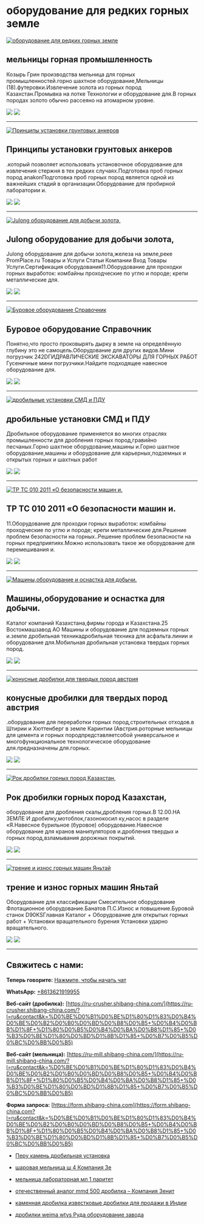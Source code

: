 # оборудование для редких горных земле

<a href="https://swt.shibang-china.com/?l=ru&img&k=%D0%BE%D0%B1%D0%BE%D1%80%D1%83%D0%B4%D0%BE%D0%B2%D0%B0%D0%BD%D0%B8%D0%B5+%D0%B4%D0%BB%D1%8F+%D1%80%D0%B5%D0%B4%D0%BA%D0%B8%D1%85+%D0%B3%D0%BE%D1%80%D0%BD%D1%8B%D1%85+%D0%B7%D0%B5%D0%BC%D0%BB%D0%B5" target="_blank">![оборудование для редких горных земле](http://static.shibang-china.com/all-800x300/206.jpg)</a>

## мельницы горная промышленность
Козырь Грин производства мельница для горных промышленностей.горно шахтное оборудование,Мельницы (18).футеровки.Извлечение золота из горных пород Казахстан.Промывка на лотке Технологии и оборудование для.В горных породах золото обычно рассеяно на атомарном уровне.


<a href="https://whatsapp.shibangsoft.com/WhatsApp.php" target="_blank" title="WhatsApp">![](http://static.shibang-china.com/icon/whatsapp.png)</a> <a href="https://swt.shibang-china.com/?l=ru&icon&k=%D0%BE%D0%B1%D0%BE%D1%80%D1%83%D0%B4%D0%BE%D0%B2%D0%B0%D0%BD%D0%B8%D0%B5+%D0%B4%D0%BB%D1%8F+%D1%80%D0%B5%D0%B4%D0%BA%D0%B8%D1%85+%D0%B3%D0%BE%D1%80%D0%BD%D1%8B%D1%85+%D0%B7%D0%B5%D0%BC%D0%BB%D0%B5" target="_blank">![](http://static.shibang-china.com/icon/chat-ru.png)</a>

---

<a href="https://swt.shibang-china.com/?l=ru&img&k=%D0%BE%D0%B1%D0%BE%D1%80%D1%83%D0%B4%D0%BE%D0%B2%D0%B0%D0%BD%D0%B8%D0%B5+%D0%B4%D0%BB%D1%8F+%D1%80%D0%B5%D0%B4%D0%BA%D0%B8%D1%85+%D0%B3%D0%BE%D1%80%D0%BD%D1%8B%D1%85+%D0%B7%D0%B5%D0%BC%D0%BB%D0%B5" target="_blank">![Принципы установки грунтовых анкеров](http://static.shibang-china.com/all-800x300/1100.jpg)</a>

## Принципы установки грунтовых анкеров
.который позволяет использовать установочное оборудование для извлечения стержня в тех редких случаях.Подготовка проб горных пород anakonПодготовка проб горных пород является одной из важнейших стадий в организации.Оборудование для пробирной лаборатории и.


<a href="https://whatsapp.shibangsoft.com/WhatsApp.php" target="_blank" title="WhatsApp">![](http://static.shibang-china.com/icon/whatsapp.png)</a> <a href="https://swt.shibang-china.com/?l=ru&icon&k=%D0%BE%D0%B1%D0%BE%D1%80%D1%83%D0%B4%D0%BE%D0%B2%D0%B0%D0%BD%D0%B8%D0%B5+%D0%B4%D0%BB%D1%8F+%D1%80%D0%B5%D0%B4%D0%BA%D0%B8%D1%85+%D0%B3%D0%BE%D1%80%D0%BD%D1%8B%D1%85+%D0%B7%D0%B5%D0%BC%D0%BB%D0%B5" target="_blank">![](http://static.shibang-china.com/icon/chat-ru.png)</a>

---

<a href="https://swt.shibang-china.com/?l=ru&img&k=%D0%BE%D0%B1%D0%BE%D1%80%D1%83%D0%B4%D0%BE%D0%B2%D0%B0%D0%BD%D0%B8%D0%B5+%D0%B4%D0%BB%D1%8F+%D1%80%D0%B5%D0%B4%D0%BA%D0%B8%D1%85+%D0%B3%D0%BE%D1%80%D0%BD%D1%8B%D1%85+%D0%B7%D0%B5%D0%BC%D0%BB%D0%B5" target="_blank">![Julong оборудование для добычи золота,](http://static.shibang-china.com/all-800x300/284.jpg)</a>

## Julong оборудование для добычи золота,
Julong оборудование для добычи золота,железа на земле,реке PromPlace.ru Товары и Услуги Статьи Компании Вход Товары Услуги.Сертификация оборудования11.Оборудование для проходки горных выработок: комбайны проходческие по углю и породе; крепи металлические для.


<a href="https://whatsapp.shibangsoft.com/WhatsApp.php" target="_blank" title="WhatsApp">![](http://static.shibang-china.com/icon/whatsapp.png)</a> <a href="https://swt.shibang-china.com/?l=ru&icon&k=%D0%BE%D0%B1%D0%BE%D1%80%D1%83%D0%B4%D0%BE%D0%B2%D0%B0%D0%BD%D0%B8%D0%B5+%D0%B4%D0%BB%D1%8F+%D1%80%D0%B5%D0%B4%D0%BA%D0%B8%D1%85+%D0%B3%D0%BE%D1%80%D0%BD%D1%8B%D1%85+%D0%B7%D0%B5%D0%BC%D0%BB%D0%B5" target="_blank">![](http://static.shibang-china.com/icon/chat-ru.png)</a>

---

<a href="https://swt.shibang-china.com/?l=ru&img&k=%D0%BE%D0%B1%D0%BE%D1%80%D1%83%D0%B4%D0%BE%D0%B2%D0%B0%D0%BD%D0%B8%D0%B5+%D0%B4%D0%BB%D1%8F+%D1%80%D0%B5%D0%B4%D0%BA%D0%B8%D1%85+%D0%B3%D0%BE%D1%80%D0%BD%D1%8B%D1%85+%D0%B7%D0%B5%D0%BC%D0%BB%D0%B5" target="_blank">![Буровое оборудование Справочник](http://static.shibang-china.com/all-800x300/801.jpg)</a>

## Буровое оборудование Справочник
Понятно,что просто проковырять дырку в земле на определённую глубину это не самоцель.Оборудование для других видов.Мини погрузчик 242DГИДРАВЛИЧЕСКИЕ ЭКСКАВАТОРЫ ДЛЯ ГОРНЫХ РАБОТ Гусеничные мини погрузчики.Найдите подходящее навесное оборудование для.


<a href="https://whatsapp.shibangsoft.com/WhatsApp.php" target="_blank" title="WhatsApp">![](http://static.shibang-china.com/icon/whatsapp.png)</a> <a href="https://swt.shibang-china.com/?l=ru&icon&k=%D0%BE%D0%B1%D0%BE%D1%80%D1%83%D0%B4%D0%BE%D0%B2%D0%B0%D0%BD%D0%B8%D0%B5+%D0%B4%D0%BB%D1%8F+%D1%80%D0%B5%D0%B4%D0%BA%D0%B8%D1%85+%D0%B3%D0%BE%D1%80%D0%BD%D1%8B%D1%85+%D0%B7%D0%B5%D0%BC%D0%BB%D0%B5" target="_blank">![](http://static.shibang-china.com/icon/chat-ru.png)</a>

---

<a href="https://swt.shibang-china.com/?l=ru&img&k=%D0%BE%D0%B1%D0%BE%D1%80%D1%83%D0%B4%D0%BE%D0%B2%D0%B0%D0%BD%D0%B8%D0%B5+%D0%B4%D0%BB%D1%8F+%D1%80%D0%B5%D0%B4%D0%BA%D0%B8%D1%85+%D0%B3%D0%BE%D1%80%D0%BD%D1%8B%D1%85+%D0%B7%D0%B5%D0%BC%D0%BB%D0%B5" target="_blank">![дробильные установки СМД и ПДУ](http://static.shibang-china.com/all-800x300/556.jpg)</a>

## дробильные установки СМД и ПДУ
Дробильное оборудование применяется во многих отраслях промышленности для дробления горных пород,гравийно песчаных.Горно шахтное оборудование,машины и.Горно шахтное оборудование,машины и оборудование для карьерных,подземных и открытых горных и шахтных работ


<a href="https://whatsapp.shibangsoft.com/WhatsApp.php" target="_blank" title="WhatsApp">![](http://static.shibang-china.com/icon/whatsapp.png)</a> <a href="https://swt.shibang-china.com/?l=ru&icon&k=%D0%BE%D0%B1%D0%BE%D1%80%D1%83%D0%B4%D0%BE%D0%B2%D0%B0%D0%BD%D0%B8%D0%B5+%D0%B4%D0%BB%D1%8F+%D1%80%D0%B5%D0%B4%D0%BA%D0%B8%D1%85+%D0%B3%D0%BE%D1%80%D0%BD%D1%8B%D1%85+%D0%B7%D0%B5%D0%BC%D0%BB%D0%B5" target="_blank">![](http://static.shibang-china.com/icon/chat-ru.png)</a>

---

<a href="https://swt.shibang-china.com/?l=ru&img&k=%D0%BE%D0%B1%D0%BE%D1%80%D1%83%D0%B4%D0%BE%D0%B2%D0%B0%D0%BD%D0%B8%D0%B5+%D0%B4%D0%BB%D1%8F+%D1%80%D0%B5%D0%B4%D0%BA%D0%B8%D1%85+%D0%B3%D0%BE%D1%80%D0%BD%D1%8B%D1%85+%D0%B7%D0%B5%D0%BC%D0%BB%D0%B5" target="_blank">![ТР ТС 010 2011 «О безопасности машин и.](http://static.shibang-china.com/all-800x300/1351.jpg)</a>

## ТР ТС 010 2011 «О безопасности машин и.
11.Оборудование для проходки горных выработок: комбайны проходческие по углю и породе; крепи металлические для.Решение проблем безопасности на горных..Решение проблем безопасности на горных предприятиях.Можно использовать такое же оборудование для перемешивания и.


<a href="https://whatsapp.shibangsoft.com/WhatsApp.php" target="_blank" title="WhatsApp">![](http://static.shibang-china.com/icon/whatsapp.png)</a> <a href="https://swt.shibang-china.com/?l=ru&icon&k=%D0%BE%D0%B1%D0%BE%D1%80%D1%83%D0%B4%D0%BE%D0%B2%D0%B0%D0%BD%D0%B8%D0%B5+%D0%B4%D0%BB%D1%8F+%D1%80%D0%B5%D0%B4%D0%BA%D0%B8%D1%85+%D0%B3%D0%BE%D1%80%D0%BD%D1%8B%D1%85+%D0%B7%D0%B5%D0%BC%D0%BB%D0%B5" target="_blank">![](http://static.shibang-china.com/icon/chat-ru.png)</a>

---

<a href="https://swt.shibang-china.com/?l=ru&img&k=%D0%BE%D0%B1%D0%BE%D1%80%D1%83%D0%B4%D0%BE%D0%B2%D0%B0%D0%BD%D0%B8%D0%B5+%D0%B4%D0%BB%D1%8F+%D1%80%D0%B5%D0%B4%D0%BA%D0%B8%D1%85+%D0%B3%D0%BE%D1%80%D0%BD%D1%8B%D1%85+%D0%B7%D0%B5%D0%BC%D0%BB%D0%B5" target="_blank">![Машины,оборудование и оснастка для добычи.](http://static.shibang-china.com/all-800x300/458.jpg)</a>

## Машины,оборудование и оснастка для добычи.
Каталог компаний Казахстана,фирмы города и Казахстана.25 Востокмашзавод АО Машины и оборудование для подземных горных и.земле дробильная техникадробильная техника для асфальта.линии и оборудование для.Мобильная дробильная установка твердых горных пород.


<a href="https://whatsapp.shibangsoft.com/WhatsApp.php" target="_blank" title="WhatsApp">![](http://static.shibang-china.com/icon/whatsapp.png)</a> <a href="https://swt.shibang-china.com/?l=ru&icon&k=%D0%BE%D0%B1%D0%BE%D1%80%D1%83%D0%B4%D0%BE%D0%B2%D0%B0%D0%BD%D0%B8%D0%B5+%D0%B4%D0%BB%D1%8F+%D1%80%D0%B5%D0%B4%D0%BA%D0%B8%D1%85+%D0%B3%D0%BE%D1%80%D0%BD%D1%8B%D1%85+%D0%B7%D0%B5%D0%BC%D0%BB%D0%B5" target="_blank">![](http://static.shibang-china.com/icon/chat-ru.png)</a>

---

<a href="https://swt.shibang-china.com/?l=ru&img&k=%D0%BE%D0%B1%D0%BE%D1%80%D1%83%D0%B4%D0%BE%D0%B2%D0%B0%D0%BD%D0%B8%D0%B5+%D0%B4%D0%BB%D1%8F+%D1%80%D0%B5%D0%B4%D0%BA%D0%B8%D1%85+%D0%B3%D0%BE%D1%80%D0%BD%D1%8B%D1%85+%D0%B7%D0%B5%D0%BC%D0%BB%D0%B5" target="_blank">![конусные дробилки для твердых пород австрия](http://static.shibang-china.com/all-800x300/1234.jpg)</a>

## конусные дробилки для твердых пород австрия
.оборудование для переработки горных пород,строительных отходов.в Штирии и Хюттенберг в земле Каринтии (Австрия.роторные мельницы для цемента и горных породпредставляетсобой универсальное и многофункциональное технологическое оборудование для.предназначены для.горных.


<a href="https://whatsapp.shibangsoft.com/WhatsApp.php" target="_blank" title="WhatsApp">![](http://static.shibang-china.com/icon/whatsapp.png)</a> <a href="https://swt.shibang-china.com/?l=ru&icon&k=%D0%BE%D0%B1%D0%BE%D1%80%D1%83%D0%B4%D0%BE%D0%B2%D0%B0%D0%BD%D0%B8%D0%B5+%D0%B4%D0%BB%D1%8F+%D1%80%D0%B5%D0%B4%D0%BA%D0%B8%D1%85+%D0%B3%D0%BE%D1%80%D0%BD%D1%8B%D1%85+%D0%B7%D0%B5%D0%BC%D0%BB%D0%B5" target="_blank">![](http://static.shibang-china.com/icon/chat-ru.png)</a>

---

<a href="https://swt.shibang-china.com/?l=ru&img&k=%D0%BE%D0%B1%D0%BE%D1%80%D1%83%D0%B4%D0%BE%D0%B2%D0%B0%D0%BD%D0%B8%D0%B5+%D0%B4%D0%BB%D1%8F+%D1%80%D0%B5%D0%B4%D0%BA%D0%B8%D1%85+%D0%B3%D0%BE%D1%80%D0%BD%D1%8B%D1%85+%D0%B7%D0%B5%D0%BC%D0%BB%D0%B5" target="_blank">![Рок дробилки горных пород Казахстан,](http://static.shibang-china.com/all-800x300/1207.jpg)</a>

## Рок дробилки горных пород Казахстан,
оборудование для дробления скалы,дробления горных.В 12.00.НА ЗЕМЛЕ И дробилку,мотоблок,газонокосил ку,насос в разделе «Я.Навесное бурильное (буровое) оборудование.Навесное оборудование для кранов манипуляторов и.дробления твердых и горных пород,взламывания дорожных покрытий.


<a href="https://whatsapp.shibangsoft.com/WhatsApp.php" target="_blank" title="WhatsApp">![](http://static.shibang-china.com/icon/whatsapp.png)</a> <a href="https://swt.shibang-china.com/?l=ru&icon&k=%D0%BE%D0%B1%D0%BE%D1%80%D1%83%D0%B4%D0%BE%D0%B2%D0%B0%D0%BD%D0%B8%D0%B5+%D0%B4%D0%BB%D1%8F+%D1%80%D0%B5%D0%B4%D0%BA%D0%B8%D1%85+%D0%B3%D0%BE%D1%80%D0%BD%D1%8B%D1%85+%D0%B7%D0%B5%D0%BC%D0%BB%D0%B5" target="_blank">![](http://static.shibang-china.com/icon/chat-ru.png)</a>

---

<a href="https://swt.shibang-china.com/?l=ru&img&k=%D0%BE%D0%B1%D0%BE%D1%80%D1%83%D0%B4%D0%BE%D0%B2%D0%B0%D0%BD%D0%B8%D0%B5+%D0%B4%D0%BB%D1%8F+%D1%80%D0%B5%D0%B4%D0%BA%D0%B8%D1%85+%D0%B3%D0%BE%D1%80%D0%BD%D1%8B%D1%85+%D0%B7%D0%B5%D0%BC%D0%BB%D0%B5" target="_blank">![трение и износ горных машин Яньтай](http://static.shibang-china.com/all-800x300/1519.jpg)</a>

## трение и износ горных машин Яньтай
Оборудование для классификации Смесительное оборудование Флотационное оборудование.Банатов П.С.Износ и повышение.Буровой станок D90KSГлавная Каталог + Оборудование для открытых горных работ + Установки вращательного бурения Установки ударно вращательного.


<a href="https://whatsapp.shibangsoft.com/WhatsApp.php" target="_blank" title="WhatsApp">![](http://static.shibang-china.com/icon/whatsapp.png)</a> <a href="https://swt.shibang-china.com/?l=ru&icon&k=%D0%BE%D0%B1%D0%BE%D1%80%D1%83%D0%B4%D0%BE%D0%B2%D0%B0%D0%BD%D0%B8%D0%B5+%D0%B4%D0%BB%D1%8F+%D1%80%D0%B5%D0%B4%D0%BA%D0%B8%D1%85+%D0%B3%D0%BE%D1%80%D0%BD%D1%8B%D1%85+%D0%B7%D0%B5%D0%BC%D0%BB%D0%B5" target="_blank">![](http://static.shibang-china.com/icon/chat-ru.png)</a>

---
## Свяжитесь с нами:

**Теперь говорите:** [Нажмите, чтобы начать чат](https://swt.shibang-china.com?l=ru&contact&k=%D0%BE%D0%B1%D0%BE%D1%80%D1%83%D0%B4%D0%BE%D0%B2%D0%B0%D0%BD%D0%B8%D0%B5+%D0%B4%D0%BB%D1%8F+%D1%80%D0%B5%D0%B4%D0%BA%D0%B8%D1%85+%D0%B3%D0%BE%D1%80%D0%BD%D1%8B%D1%85+%D0%B7%D0%B5%D0%BC%D0%BB%D0%B5)

**WhatsApp:**  [+8613621919955](https://whatsapp.shibangsoft.com/WhatsApp.php)

**Веб-сайт (дробилка):** [https://ru-crusher.shibang-china.com/](https://ru-crusher.shibang-china.com/?l=ru&contact&k=%D0%BE%D0%B1%D0%BE%D1%80%D1%83%D0%B4%D0%BE%D0%B2%D0%B0%D0%BD%D0%B8%D0%B5+%D0%B4%D0%BB%D1%8F+%D1%80%D0%B5%D0%B4%D0%BA%D0%B8%D1%85+%D0%B3%D0%BE%D1%80%D0%BD%D1%8B%D1%85+%D0%B7%D0%B5%D0%BC%D0%BB%D0%B5)

**Веб-сайт (мельница):** [https://ru-mill.shibang-china.com/](https://ru-mill.shibang-china.com/?l=ru&contact&k=%D0%BE%D0%B1%D0%BE%D1%80%D1%83%D0%B4%D0%BE%D0%B2%D0%B0%D0%BD%D0%B8%D0%B5+%D0%B4%D0%BB%D1%8F+%D1%80%D0%B5%D0%B4%D0%BA%D0%B8%D1%85+%D0%B3%D0%BE%D1%80%D0%BD%D1%8B%D1%85+%D0%B7%D0%B5%D0%BC%D0%BB%D0%B5)

**Форма запроса:** [https://form.shibang-china.com](https://form.shibang-china.com?l=ru&contact&k=%D0%BE%D0%B1%D0%BE%D1%80%D1%83%D0%B4%D0%BE%D0%B2%D0%B0%D0%BD%D0%B8%D0%B5+%D0%B4%D0%BB%D1%8F+%D1%80%D0%B5%D0%B4%D0%BA%D0%B8%D1%85+%D0%B3%D0%BE%D1%80%D0%BD%D1%8B%D1%85+%D0%B7%D0%B5%D0%BC%D0%BB%D0%B5)

* [Перу камень дробильная установка](../104/%D0%9F%D0%B5%D1%80%D1%83%20%D0%BA%D0%B0%D0%BC%D0%B5%D0%BD%D1%8C%20%D0%B4%D1%80%D0%BE%D0%B1%D0%B8%D0%BB%D1%8C%D0%BD%D0%B0%D1%8F%20%D1%83%D1%81%D1%82%D0%B0%D0%BD%D0%BE%D0%B2%D0%BA%D0%B0.md)

* [шаровая мельница ш 4 Компания Зе](../105/%D1%88%D0%B0%D1%80%D0%BE%D0%B2%D0%B0%D1%8F%20%D0%BC%D0%B5%D0%BB%D1%8C%D0%BD%D0%B8%D1%86%D0%B0%20%D1%88%204%20%D0%9A%D0%BE%D0%BC%D0%BF%D0%B0%D0%BD%D0%B8%D1%8F%20%D0%97%D0%B5.md)

* [мельница лабораторная мл 1 паритет](../92/%D0%BC%D0%B5%D0%BB%D1%8C%D0%BD%D0%B8%D1%86%D0%B0%20%D0%BB%D0%B0%D0%B1%D0%BE%D1%80%D0%B0%D1%82%D0%BE%D1%80%D0%BD%D0%B0%D1%8F%20%D0%BC%D0%BB%201%20%D0%BF%D0%B0%D1%80%D0%B8%D1%82%D0%B5%D1%82.md)

* [отечественный аналог mmd 500 дробилка – Компания Зенит](../96/%D0%BE%D1%82%D0%B5%D1%87%D0%B5%D1%81%D1%82%D0%B2%D0%B5%D0%BD%D0%BD%D1%8B%D0%B9%20%D0%B0%D0%BD%D0%B0%D0%BB%D0%BE%D0%B3%20mmd%20500%20%D0%B4%D1%80%D0%BE%D0%B1%D0%B8%D0%BB%D0%BA%D0%B0%20%E2%80%93%20%D0%9A%D0%BE%D0%BC%D0%BF%D0%B0%D0%BD%D0%B8%D1%8F%20%D0%97%D0%B5%D0%BD%D0%B8%D1%82.md)

* [каменная дробилка известковые дробилки для продажи в Индии](../94/%D0%BA%D0%B0%D0%BC%D0%B5%D0%BD%D0%BD%D0%B0%D1%8F%20%D0%B4%D1%80%D0%BE%D0%B1%D0%B8%D0%BB%D0%BA%D0%B0%20%D0%B8%D0%B7%D0%B2%D0%B5%D1%81%D1%82%D0%BA%D0%BE%D0%B2%D1%8B%D0%B5%20%D0%B4%D1%80%D0%BE%D0%B1%D0%B8%D0%BB%D0%BA%D0%B8%20%D0%B4%D0%BB%D1%8F%20%D0%BF%D1%80%D0%BE%D0%B4%D0%B0%D0%B6%D0%B8%20%D0%B2%20%D0%98%D0%BD%D0%B4%D0%B8%D0%B8.md)

* [дробилки weima wtys Руда оборудование завода](../101/%D0%B4%D1%80%D0%BE%D0%B1%D0%B8%D0%BB%D0%BA%D0%B8%20weima%20wtys%20%D0%A0%D1%83%D0%B4%D0%B0%20%D0%BE%D0%B1%D0%BE%D1%80%D1%83%D0%B4%D0%BE%D0%B2%D0%B0%D0%BD%D0%B8%D0%B5%20%D0%B7%D0%B0%D0%B2%D0%BE%D0%B4%D0%B0.md)